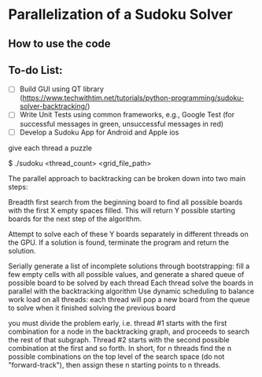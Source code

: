 # Parallelization of a Sudoku Solver

## How to use the code

## To-do List:
* [ ] Build GUI using QT library (https://www.techwithtim.net/tutorials/python-programming/sudoku-solver-backtracking/)
* [ ] Write Unit Tests using common frameworks, e.g., Google Test (for successful messages in green, unsuccessful messages in red)
* [ ] Develop a Sudoku App for Android and Apple ios

give each thread a puzzle

$ ./sudoku <thread_count> <grid_file_path>

The parallel approach to backtracking can be broken down into two main steps:

Breadth first search from the beginning board to find all possible boards with the first X empty spaces filled. This will return Y possible starting boards for the next step of the algorithm.

Attempt to solve each of these Y boards separately in different threads on the GPU. If a solution is found, terminate the program and return the solution.


Serially generate a list of incomplete solutions through bootstrapping: fill a few empty cells with all possible values, and generate a shared queue of possible board to be solved by each thread
Each thread solve the boards in parallel with the backtracking algorithm
Use dynamic scheduling to balance work load on all threads: each thread will pop a new board from the queue to solve when it finished solving the previous board

you must divide the problem early, i.e. thread #1 starts with the first combination for a node in the backtracking graph, and proceeds to search the rest of that subgraph. Thread #2 starts with the second possible combination at the first and so forth. In short, for n threads find the n possible combinations on the top level of the search space (do not "forward-track"), then assign these n starting points to n threads.